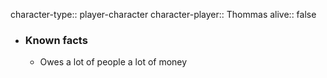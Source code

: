 character-type:: player-character
character-player:: Thommas
alive:: false

- ### Known facts
	- Owes a lot of people a lot of money
